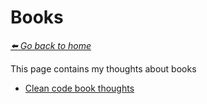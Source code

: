 # Books 

*[:arrow_left: Go back to home](../README.md)*

This page contains my thoughts about books

- [Clean code book thoughts](./CLEAN_CODE_BOOK.md)